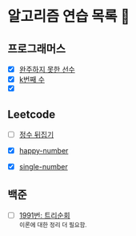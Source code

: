 # 알고리즘 연습 목록 :pencil:

## 프로그래머스
- [x] [완주하지 못한 선수](https://github.com/wowww/algorithm-test/blob/test-1/%EC%99%84%EC%A3%BC%ED%95%98%EC%A7%80%EB%AA%BB%ED%95%9C%EC%84%A0%EC%88%98.md)  
- [x] [k번째 수](https://github.com/wowww/algorithm-test/blob/master/practice/k%EB%B2%88%EC%A7%B8%20%EC%88%98.md)    
- [x] [](https://github.com/wowww/algorithm-test/blob/master/practice/%EB%AC%B8%EC%9E%90%EC%97%B4%EB%8B%A4%EB%A3%A8%EA%B8%B0%EA%B8%B0%EB%B3%B8.md)

## Leetcode
- [ ] [정수 뒤집기](https://github.com/wowww/algorithm-test/blob/test-1/reverse-inerger.md)  
- [x] [happy-number](https://github.com/wowww/algorithm-test/blob/test-1/happy-number.md)  
- [x] [single-number](https://github.com/wowww/algorithm-test/blob/test-1/single-number.md)  


## 백준
- [ ] [1991번: 트리순회](https://github.com/wowww/algorithm-test/blob/test-1/%ED%8A%B8%EB%A6%AC%EC%88%9C%ED%9A%8C.md)  
  <small>이론에 대한 정리 더 필요함.</small>
